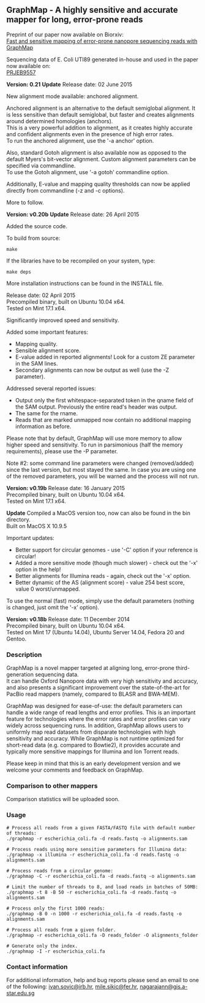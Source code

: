 ## GraphMap - A highly sensitive and accurate mapper for long, error-prone reads 

Preprint of our paper now available on Biorxiv:  
[Fast and sensitive mapping of error-prone nanopore sequencing reads with GraphMap](http://biorxiv.org/content/early/2015/06/10/020719)  

Sequencing data of E. Coli UTI89 generated in-house and used in the paper now available on:  
[PRJEB9557](http://www.ebi.ac.uk/ena/data/view/PRJEB9557)  
  


**__Version: 0.21__**
**Update**
Release date: 02 June 2015  

New alignment mode available: anchored alignment.  

Anchored alignment is an alternative to the default semiglobal alignment. It is less sensitive than default semiglobal, but faster and creates alignments around determined homologies (anchors).  
This is a very powerful addition to alignment, as it creates highly accurate and confident alignments even in the presence of high error rates.  
To run the anchored alignment, use the '-a anchor' option.  

Also, standard Gotoh alignment is also available now as opposed to the default Myers's bit-vector alignment. Custom alignment parameters can be specified via commandline.  
To use the Gotoh alignment, use '-a gotoh' commandline option.  

Additionally, E-value and mapping quality thresholds can now be applied directly from commandline (-z and -c options).  

More to follow.  



**__Version: v0.20b__**
**Update**
Release date: 26 April 2015  

Added the source code.

To build from source:
```
make
```
If the libraries have to be recompiled on your system, type:
```
make deps
```
More installation instructions can be found in the INSTALL file.  


Release date: 02 April 2015  
Precompiled binary, built on Ubuntu 10.04 x64.  
Tested on Mint 17.1 x64.

Significantly improved speed and sensitivity.

Added some important features:
- Mapping quality.
- Sensible alignment score.
- E-value added in reported alignments! Look for a custom ZE parameter in the SAM lines.
- Secondary alignments can now be output as well (use the -Z parameter).

Addressed several reported issues:
- Output only the first whitespace-separated token in the qname field of the SAM output. Previously the entire read's header was output.
- The same for the rname.
- Reads that are marked unmapped now contain no additional mapping information as before.

Please note that by default, GraphMap will use more memory to allow higher speed and sensitivity.
To run in parsimonious (half the memory requirements), please use the -P parameter.

Note #2: some command line parameters were changed (removed/added) since the last version, but most stayed the same.
In case you are using one of the removed parameters, you will be warned and the process will not run.


**__Version: v0.19b__**
Release date: 16 January 2015  
Precompiled binary, built on Ubuntu 10.04 x64.  
Tested on Mint 17.1 x64.  

**Update**
Compiled a MacOS version too, now can also be found in the bin directory.  
Built on MacOS X 10.9.5  

Important updates:
- Better support for circular genomes - use '-C' option if your reference is circular!
- Added a more sensitive mode (though much slower) - check out the '-x' option in the help!
- Better alignments for Illumina reads - again, check out the '-x' option.
- Better dynamic of the AS (alignment score) - value 254 best score, value 0 worst/unmapped.

To use the normal (fast) mode, simply use the default parameters (nothing is changed, just omit the '-x' option).

  
**__Version: v0.18b__**
Release date: 11 December 2014  
Precompiled binary, built on Ubuntu 10.04 x64.  
Tested on Mint 17 (Ubuntu 14.04), Ubuntu Server 14.04, Fedora 20 and Gentoo.

### Description
GraphMap is a novel mapper targeted at aligning long, error-prone third-generation sequencing data.  
It can handle Oxford Nanopore data with very high sensitivity and accuracy, and also presents a significant improvement over the state-of-the-art for PacBio read mappers (namely, compared to BLASR and BWA-MEM).

GraphMap was designed for ease-of-use: the default parameters can handle a wide range of read lengths and error profiles. This is an important feature for technologies where the error rates and error profiles can vary widely across sequencing runs. In addition, GraphMap allows users to uniformly map read datasets from disparate technologies with high sensitivity and accuracy. While GraphMap is not runtime optimized for short-read data (e.g. compared to Bowtie2), it provides accurate and typically more sensitive mappings for Illumina and Ion Torrent reads.

Please keep in mind that this is an early development version and we welcome your comments and feedback on GraphMap.

### Comparison to other mappers

Comparison statistics will be uploaded soon.

### Usage

```
# Process all reads from a given FASTA/FASTQ file with default number of threads:
./graphmap -r escherichia_coli.fa -d reads.fastq -o alignments.sam

# Process reads using more sensitive parameters for Illumina data:
./graphmap -x illumina -r escherichia_coli.fa -d reads.fastq -o alignments.sam

# Process reads from a circular genome:
./graphmap -C -r escherichia_coli.fa -d reads.fastq -o alignments.sam

# Limit the number of threads to 8, and load reads in batches of 50MB:
./graphmap -t 8 -B 50 -r escherichia_coli.fa -d reads.fastq -o alignments.sam

# Process only the first 1000 reads:
./graphmap -B 0 -n 1000 -r escherichia_coli.fa -d reads.fastq -o alignments.sam

# Process all reads from a given folder.
./graphmap -r escherichia_coli.fa -D reads_folder -O alignments_folder

# Generate only the index.
./graphmap -I -r escherichia_coli.fa
```

### Contact information

For additional information, help and bug reports please send an email to one of the following:
ivan.sovic@irb.hr, mile.sikic@fer.hr, nagarajann@gis.a-star.edu.sg
